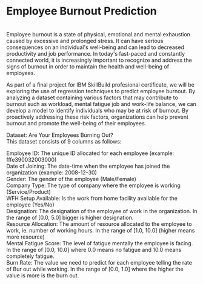 <h1>Employee Burnout Prediction </h1><br>
Employee burnout is a state of physical, emotional and mental exhaustion caused by excessive and prolonged stress. It can have serious consequences on an individual's well-being and can lead to decreased productivity and job performance. In today's fast-paced and constantly connected world, it is increasingly important to recognize and address the signs of burnout in order to maintain the health and well-being of employees.<br>

As part of a final project for  IBM SkillBuild profesional certificate, we will be exploring the use of regression techniques to predict employee burnout. By analyzing a dataset containing various factors that may contribute to burnout such as workload, mental fatigue job and work-life balance, we can develop a model to identify individuals who may be at risk of burnout. By proactively addressing these risk factors, organizations can help prevent burnout and promote the well-being of their employees.<br>

Dataset: Are Your Employees Burning Out?<br>
This dataset consists of 9 columns as follows:<br>

Employee ID: The unique ID allocated for each employee (example: fffe390032003000)<br>
Date of Joining: The date-time when the employee has joined the organization (example: 2008-12-30)<br>
Gender: The gender of the employee (Male/Female)<br>
Company Type: The type of company where the employee is working (Service/Product)<br>
WFH Setup Available: Is the work from home facility available for the employee (Yes/No)<br>
Designation: The designation of the employee of work in the organization. In the range of [0.0, 5.0] bigger is higher designation.<br>
Resource Allocation: The amount of resource allocated to the employee to work, ie. number of working hours. In the range of [1.0, 10.0] (higher means more resource)<br>
Mental Fatigue Score: The level of fatigue mentally the employee is facing. In the range of [0.0, 10.0] where 0.0 means no fatigue and 10.0 means completely fatigue.<br>
Burn Rate: The value we need to predict for each employee telling the rate of Bur out while working. In the range of [0.0, 1.0] where the higher the value is more is the burn out.

